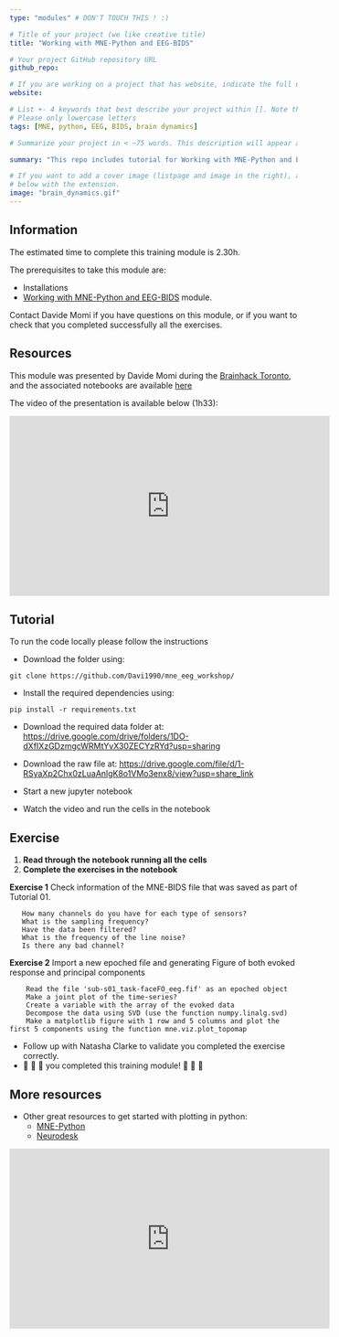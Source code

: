 ```yaml
---
type: "modules" # DON'T TOUCH THIS ! :)

# Title of your project (we like creative title)
title: "Working with MNE-Python and EEG-BIDS"

# Your project GitHub repository URL
github_repo:

# If you are working on a project that has website, indicate the full url including "https://" below or leave it empty.
website:

# List +- 4 keywords that best describe your project within []. Note that the project summary also involves a number of key words. Those are listed on top of the [github repository](https://github.com/PSY6983-2021/project_template), click `manage topics`.
# Please only lowercase letters
tags: [MNE, python, EEG, BIDS, brain dynamics]

# Summarize your project in < ~75 words. This description will appear at the top of your page and on the list page with other projects..

summary: "This repo includes tutorial for Working with MNE-Python and EEG-BIDS."

# If you want to add a cover image (listpage and image in the right), add it to your directory and indicate the name
# below with the extension.
image: "brain_dynamics.gif"
---
```

<!-- This is an html comment and this won't appear in the rendered page. You are now editing the "content" area, the core of your description. Everything that you can do in markdown is allowed below. We added a couple of comments to guide your through documenting your progress. -->

## Information

The estimated time to complete this training module is 2.30h.

The prerequisites to take this module are:
 * Installations
 * [Working with MNE-Python and EEG-BIDS](https://psy6983.brainhackmtl.org/modules/mne_python/) module.

Contact Davide Momi if you have questions on this module, or if you want to check that you completed successfully all the exercises.


## Resources
This module was presented by Davide Momi during the [Brainhack Toronto](https://brainhackto.github.io/global-toronto-12-2022/), and the associated notebooks are available [here](https://github.com/Davi1990/mne_eeg_workshop)

The video of the presentation is available below (1h33):
<iframe width="560" height="315" src="https://www.youtube.com/embed/du1XezR246w" title="YouTube video player" frameborder="0" allow="accelerometer; autoplay; clipboard-write; encrypted-media; gyroscope; picture-in-picture; web-share" allowfullscreen></iframe>

## Tutorial
To run the code locally please follow the instructions
 * Download the folder using:
```
git clone https://github.com/Davi1990/mne_eeg_workshop/
```

 * Install the required dependencies using:
```
pip install -r requirements.txt
```

 * Download the required data folder at: https://drive.google.com/drive/folders/1DO-dXfIXzGDzmgcWRMtYvX30ZECYzRYd?usp=sharing

 * Download the raw file at: https://drive.google.com/file/d/1-RSyaXp2Chx0zLuaAnlgK8o1VMo3enx8/view?usp=share_link

 * Start a new jupyter notebook
 * Watch the video and  run the cells in the notebook

## Exercise

1. **Read through the notebook running all the cells**
2. **Complete the exercises in the notebook**

**Exercise 1** Check information of the MNE-BIDS file that was saved as part of Tutorial 01.

       How many channels do you have for each type of sensors?
       What is the sampling frequency?
       Have the data been filtered?
       What is the frequency of the line noise?
       Is there any bad channel?

**Exercise 2** Import a new epoched file and generating Figure of both evoked response and principal components

        Read the file 'sub-s01_task-faceFO_eeg.fif' as an epoched object
        Make a joint plot of the time-series?
        Create a variable with the array of the evoked data
        Decompose the data using SVD (use the function numpy.linalg.svd)
        Make a matplotlib figure with 1 row and 5 columns and plot the first 5 components using the function mne.viz.plot_topomap


 * Follow up with Natasha Clarke to validate you completed the exercise correctly.
 * :tada: :tada: :tada: you completed this training module! :tada: :tada: :tada:


 ## More resources

 - Other great resources to get started with plotting in python:
    -  [MNE-Python](https://mne.tools/stable/auto_tutorials/index.html)
    -  [Neurodesk](https://www.neurodesk.org/tutorials/electrophysiology/eeg_mne-python/)

 <iframe width="560" height="315" src="https://www.youtube.com/embed/MYcCRhEb5Ic" title="YouTube video player" frameborder="0" allow="accelerometer; autoplay; clipboard-write; encrypted-media; gyroscope; picture-in-picture; web-share" allowfullscreen></iframe>
